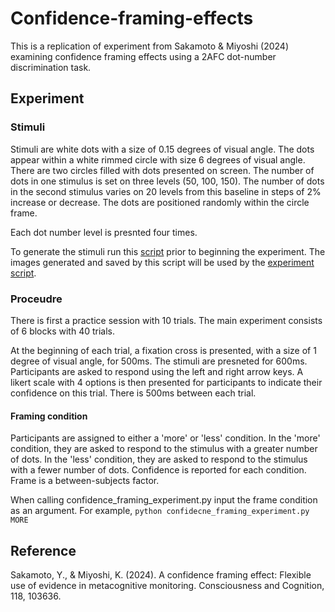 # Confidence-framing-effects

This is a replication of experiment from Sakamoto & Miyoshi (2024) examining confidence framing effects using a 2AFC dot-number discrimination task.

## Experiment

### Stimuli

Stimuli are white dots with a size of 0.15 degrees of visual angle. The dots appear within a white rimmed circle with size 6 degrees of visual angle. There are two circles filled with dots presented on screen.
The number of dots in one stimulus is set on three levels (50, 100, 150). The number of dots in the second stimulus varies on 20 levels from this baseline in steps of 2% increase or decrease.
The dots are positioned randomly within the circle frame.

Each dot number level is presnted four times.

To generate the stimuli run this [script](https://github.com/ElaineCasey/Confidence-framing-effects/blob/main/confidence_framing_experiment.py) prior to beginning the experiment.
The images generated and saved by this script will be used by the [experiment script](https://github.com/ElaineCasey/Confidence-framing-effects/blob/main/confidence_framing_experiment.py).

### Proceudre

There is first a practice session with 10 trials.
The main experiment consists of 6 blocks with 40 trials.

At the beginning of each trial, a fixation cross is presented, with a size of 1 degree of visual angle, for 500ms. The stimuli are presneted for 600ms. Participants are asked to respond using the left and right arrow keys. A likert scale with 4 options is then presented for participants to indicate their confidence on this trial. There is 500ms between each trial.

#### Framing condition

Participants are assigned to either a 'more' or 'less' condition. In the 'more' condition, they are asked to respond to the stimulus with a greater number of dots. In the 'less' condition, they are asked to respond to the stimulus with a fewer number of dots.
Confidence is reported for each condition. Frame is a between-subjects factor.

When calling confidence_framing_experiment.py input the frame condition as an argument.
For example, `python confidecne_framing_experiment.py MORE`

## Reference

Sakamoto, Y., & Miyoshi, K. (2024). A confidence framing effect: Flexible use of evidence in metacognitive monitoring. Consciousness and Cognition, 118, 103636.
